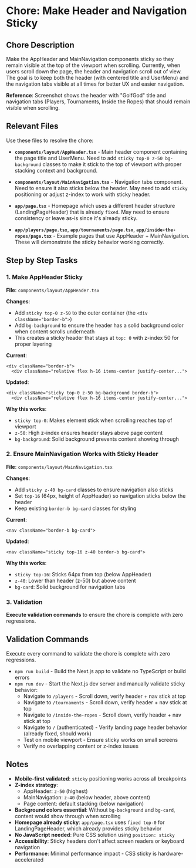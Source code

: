 # Chore: Make Header and Navigation Sticky

## Chore Description

Make the AppHeader and MainNavigation components sticky so they remain visible at the top of the viewport when scrolling. Currently, when users scroll down the page, the header and navigation scroll out of view. The goal is to keep both the header (with centered title and UserMenu) and the navigation tabs visible at all times for better UX and easier navigation.

**Reference**: Screenshot shows the header with "GolfGod" title and navigation tabs (Players, Tournaments, Inside the Ropes) that should remain visible when scrolling.

## Relevant Files

Use these files to resolve the chore:

- **`components/layout/AppHeader.tsx`** - Main header component containing the page title and UserMenu. Need to add `sticky top-0 z-50 bg-background` classes to make it stick to the top of viewport with proper stacking context and background.

- **`components/layout/MainNavigation.tsx`** - Navigation tabs component. Need to ensure it also sticks below the header. May need to add `sticky` positioning or adjust z-index to work with sticky header.

- **`app/page.tsx`** - Homepage which uses a different header structure (LandingPageHeader) that is already `fixed`. May need to ensure consistency or leave as-is since it's already sticky.

- **`app/players/page.tsx`**, **`app/tournaments/page.tsx`**, **`app/inside-the-ropes/page.tsx`** - Example pages that use AppHeader + MainNavigation. These will demonstrate the sticky behavior working correctly.

## Step by Step Tasks

### 1. Make AppHeader Sticky

**File**: `components/layout/AppHeader.tsx`

**Changes**:
- Add `sticky top-0 z-50` to the outer container (the `<div className="border-b">`)
- Add `bg-background` to ensure the header has a solid background color when content scrolls underneath
- This creates a sticky header that stays at `top: 0` with z-index 50 for proper layering

**Current**:
```tsx
<div className="border-b">
  <div className="relative flex h-16 items-center justify-center...">
```

**Updated**:
```tsx
<div className="sticky top-0 z-50 bg-background border-b">
  <div className="relative flex h-16 items-center justify-center...">
```

**Why this works**:
- `sticky top-0`: Makes element stick when scrolling reaches top of viewport
- `z-50`: High z-index ensures header stays above page content
- `bg-background`: Solid background prevents content showing through

### 2. Ensure MainNavigation Works with Sticky Header

**File**: `components/layout/MainNavigation.tsx`

**Changes**:
- Add `sticky z-40 bg-card` classes to ensure navigation also sticks
- Set `top-16` (64px, height of AppHeader) so navigation sticks below the header
- Keep existing `border-b bg-card` classes for styling

**Current**:
```tsx
<nav className="border-b bg-card">
```

**Updated**:
```tsx
<nav className="sticky top-16 z-40 border-b bg-card">
```

**Why this works**:
- `sticky top-16`: Sticks 64px from top (below AppHeader)
- `z-40`: Lower than header (z-50) but above content
- `bg-card`: Solid background for navigation tabs

### 3. Validation

**Execute validation commands** to ensure the chore is complete with zero regressions.

## Validation Commands

Execute every command to validate the chore is complete with zero regressions.

- `npm run build` - Build the Next.js app to validate no TypeScript or build errors
- `npm run dev` - Start the Next.js dev server and manually validate sticky behavior:
  - Navigate to `/players` - Scroll down, verify header + nav stick at top
  - Navigate to `/tournaments` - Scroll down, verify header + nav stick at top
  - Navigate to `/inside-the-ropes` - Scroll down, verify header + nav stick at top
  - Navigate to `/` (authenticated) - Verify landing page header behavior (already fixed, should work)
  - Test on mobile viewport - Ensure sticky works on small screens
  - Verify no overlapping content or z-index issues

## Notes

- **Mobile-first validated**: `sticky` positioning works across all breakpoints
- **Z-index strategy**:
  - AppHeader: `z-50` (highest)
  - MainNavigation: `z-40` (below header, above content)
  - Page content: default stacking (below navigation)
- **Background colors essential**: Without `bg-background` and `bg-card`, content would show through when scrolling
- **Homepage already sticky**: `app/page.tsx` uses `fixed top-0` for LandingPageHeader, which already provides sticky behavior
- **No JavaScript needed**: Pure CSS solution using `position: sticky`
- **Accessibility**: Sticky headers don't affect screen readers or keyboard navigation
- **Performance**: Minimal performance impact - CSS sticky is hardware-accelerated
